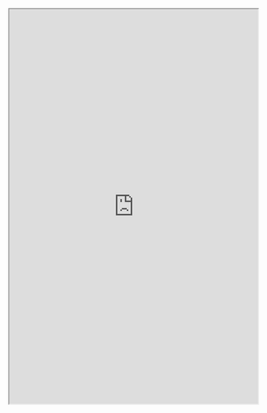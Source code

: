 <iframe
  src="https://atcoder.jp/contests/ABC106/tasks/abc106_b"
  style="width:100%; height:800px;"
></iframe>
